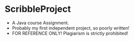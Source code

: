 # ScribbleProject
+ A Java course Assignment.
+ Probably my first independent project, so poorly written!
+ FOR REFERENCE ONLY! Plagiarism is strictly prohibited!